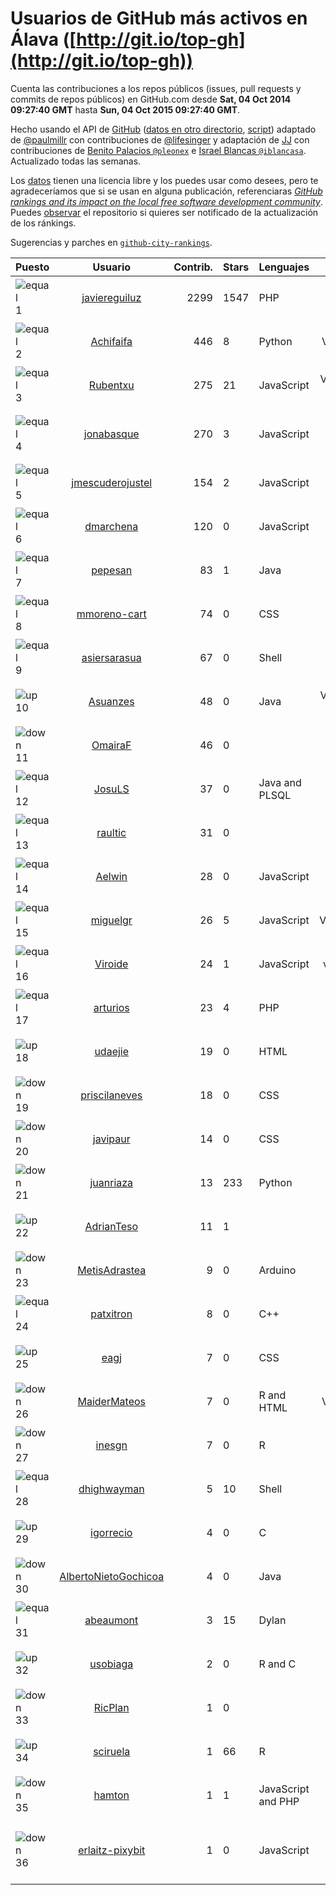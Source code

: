 
# Usuarios de GitHub más activos en Álava ([http://git.io/top-gh](http://git.io/top-gh))



  Cuenta las contribuciones a los repos públicos (issues, pull requests y commits de repos públicos) en GitHub.com desde  **Sat, 04 Oct 2014 09:27:40 GMT** hasta **Sun, 04 Oct 2015 09:27:40 GMT**.

  Hecho usando el API de [GitHub](http://github.com) ([datos en otro directorio](https://github.com/JJ/top-github-users-data/tree/master/data), [script](https://github.com/JJ/top-github-users)) adaptado de [@paulmillr](https://github.com/paulmillr) con contribuciones de [@lifesinger](https://github.com/lifesinger) y adaptación de [JJ](http://jj.github.io) con contribuciones de [Benito Palacios `@pleonex`](http://github.com/pleonex) e [Israel Blancas `@iblancasa`](https://github.com/iblancasa). Actualizado todas las semanas.

  Los [datos](https://github.com/JJ/top-github-users-data/tree/master/data) tienen una licencia libre y los puedes usar como desees, pero te agradeceríamos que si se usan en alguna publicación, referenciaras [*GitHub rankings and its impact on the local free software development community*](https://thewinnower.com/papers/github-rankings-and-its-impact-on-the-local-free-software-development-community). Puedes [observar](https://github.com/JJ/top-github-users-data/subscription) el repositorio si quieres ser notificado de la actualización de los ránkings.

  Sugerencias y parches en [`github-city-rankings`](http://github.com/JJ/github-city-rankings).


| Puesto   |  Usuario  |Contrib.| Stars | Lenguajes   |      Lugar      |  Avatar  |
|----------|:---------:|-------:|-------|-------------|:---------------:|----------|
|![equal](https://raw.githubusercontent.com/JJ/github-city-rankings/master/img/equal.gif) 1 | [javiereguiluz](https://github.com/javiereguiluz) | 2299 | 1547 | PHP | Vitoria-Gasteiz (Spain) | <img src='https://avatars0.githubusercontent.com/u/73419?v=3&s=64' width="64" title='Javier Eguiluz'> |
|![equal](https://raw.githubusercontent.com/JJ/github-city-rankings/master/img/equal.gif) 2 | [Achifaifa](https://github.com/Achifaifa) | 446 | 8 | Python | Vitoria, Spain | <img src='https://avatars1.githubusercontent.com/u/5968349?v=3&s=64' width="64" title='Yuri Numerov'> |
|![equal](https://raw.githubusercontent.com/JJ/github-city-rankings/master/img/equal.gif) 3 | [Rubentxu](https://github.com/Rubentxu) | 275 | 21 | JavaScript | Vitoria (Alava, Spain) | <img src='https://avatars0.githubusercontent.com/u/604924?v=3&s=64' width="64" title='Ruben Dario'> |
|![equal](https://raw.githubusercontent.com/JJ/github-city-rankings/master/img/equal.gif) 4 | [jonabasque](https://github.com/jonabasque) | 270 | 3 | JavaScript | Vitoria-Gasteiz (Basque Country) | <img src='https://avatars3.githubusercontent.com/u/1707606?v=3&s=64' width="64" title='Jona'> |
|![equal](https://raw.githubusercontent.com/JJ/github-city-rankings/master/img/equal.gif) 5 | [jmescuderojustel](https://github.com/jmescuderojustel) | 154 | 2 | JavaScript | Vitoria-Gasteiz | <img src='https://avatars3.githubusercontent.com/u/4746474?v=3&s=64' width="64" title='Jesús María Escudero'> |
|![equal](https://raw.githubusercontent.com/JJ/github-city-rankings/master/img/equal.gif) 6 | [dmarchena](https://github.com/dmarchena) | 120 | 0 | JavaScript | Vitoria-Gasteiz, Spain | <img src='https://avatars0.githubusercontent.com/u/3629385?v=3&s=64' width="64" title='David Marchena'> |
|![equal](https://raw.githubusercontent.com/JJ/github-city-rankings/master/img/equal.gif) 7 | [pepesan](https://github.com/pepesan) | 83 | 1 | Java | Vitoria-Gazteiz | <img src='https://avatars2.githubusercontent.com/u/917451?v=3&s=64' width="64" title='David Vaquero'> |
|![equal](https://raw.githubusercontent.com/JJ/github-city-rankings/master/img/equal.gif) 8 | [mmoreno-cart](https://github.com/mmoreno-cart) | 74 | 0 | CSS | Lausanne / Vitoria-Gasteiz | <img src='https://avatars3.githubusercontent.com/u/6586794?v=3&s=64' width="64" title='Miguel Moreno'> |
|![equal](https://raw.githubusercontent.com/JJ/github-city-rankings/master/img/equal.gif) 9 | [asiersarasua](https://github.com/asiersarasua) | 67 | 0 | Shell | Gasteiz | <img src='https://avatars1.githubusercontent.com/u/3200264?v=3&s=64' width="64" title='Asier Sarasua Garmendia'> |
|![up](https://raw.githubusercontent.com/JJ/github-city-rankings/master/img/up.gif) 10 | [Asuanzes](https://github.com/Asuanzes) | 48 | 0 | Java | Vitoria (Álava, Spain) | <img src='https://avatars0.githubusercontent.com/u/4410315?v=3&s=64' width="64" title='Alejandro Suances'> |
|![down](https://raw.githubusercontent.com/JJ/github-city-rankings/master/img/down.gif) 11 | [OmairaF](https://github.com/OmairaF) | 46 | 0 |  | Vitoria-Gasteiz | <img src='https://avatars2.githubusercontent.com/u/10741516?v=3&s=64' width="64" title='Omaira'> |
|![equal](https://raw.githubusercontent.com/JJ/github-city-rankings/master/img/equal.gif) 12 | [JosuLS](https://github.com/JosuLS) | 37 | 0 | Java and PLSQL | Vitoria-Gasteiz | <img src='https://avatars2.githubusercontent.com/u/11742363?v=3&s=64' width="64" title='Josu Labrador'> |
|![equal](https://raw.githubusercontent.com/JJ/github-city-rankings/master/img/equal.gif) 13 | [raultic](https://github.com/raultic) | 31 | 0 |  | Vitoria-Gasteiz | <img src='https://avatars1.githubusercontent.com/u/9990426?v=3&s=64' width="64" title='Raúl Pérez'> |
|![equal](https://raw.githubusercontent.com/JJ/github-city-rankings/master/img/equal.gif) 14 | [Aelwin](https://github.com/Aelwin) | 28 | 0 | JavaScript | Vitoria | <img src='https://avatars2.githubusercontent.com/u/13105197?v=3&s=64' width="64" title='Juan López'> |
|![equal](https://raw.githubusercontent.com/JJ/github-city-rankings/master/img/equal.gif) 15 | [miguelgr](https://github.com/miguelgr) | 26 | 5 | JavaScript | Vitoria/Madrid | <img src='https://avatars3.githubusercontent.com/u/1484589?v=3&s=64' width="64" title='Miguel García'> |
|![equal](https://raw.githubusercontent.com/JJ/github-city-rankings/master/img/equal.gif) 16 | [Viroide](https://github.com/Viroide) | 24 | 1 | JavaScript | vitoria, spain | <img src='https://avatars3.githubusercontent.com/u/713362?v=3&s=64' width="64" title='Viroide'> |
|![equal](https://raw.githubusercontent.com/JJ/github-city-rankings/master/img/equal.gif) 17 | [arturios](https://github.com/arturios) | 23 | 4 | PHP | Vitoria-Gasteiz | <img src='https://avatars3.githubusercontent.com/u/1016176?v=3&s=64' width="64" title='Arturo Ríos'> |
|![up](https://raw.githubusercontent.com/JJ/github-city-rankings/master/img/up.gif) 18 | [udaejie](https://github.com/udaejie) | 19 | 0 | HTML | Vitoria-Gasteiz, Spain | <img src='https://avatars1.githubusercontent.com/u/11573747?v=3&s=64' width="64" title='UDA'> |
|![down](https://raw.githubusercontent.com/JJ/github-city-rankings/master/img/down.gif) 19 | [priscilaneves](https://github.com/priscilaneves) | 18 | 0 | CSS | Vitoria | <img src='https://avatars3.githubusercontent.com/u/7153399?v=3&s=64' width="64" title='Priscila Neves'> |
|![down](https://raw.githubusercontent.com/JJ/github-city-rankings/master/img/down.gif) 20 | [javipaur](https://github.com/javipaur) | 14 | 0 | CSS | vitoria | <img src='https://avatars1.githubusercontent.com/u/3490928?v=3&s=64' width="64" title='Javier Palacio'> |
|![down](https://raw.githubusercontent.com/JJ/github-city-rankings/master/img/down.gif) 21 | [juanriaza](https://github.com/juanriaza) | 13 | 233 | Python | Vitoria-Gasteiz | <img src='https://avatars2.githubusercontent.com/u/554079?v=3&s=64' width="64" title='Juan Riaza'> |
|![up](https://raw.githubusercontent.com/JJ/github-city-rankings/master/img/up.gif) 22 | [AdrianTeso](https://github.com/AdrianTeso) | 11 | 1 |  | Vitoria-Gasteiz | <img src='https://avatars0.githubusercontent.com/u/13005449?v=3&s=64' width="64" title='Adrián Teso'> |
|![down](https://raw.githubusercontent.com/JJ/github-city-rankings/master/img/down.gif) 23 | [MetisAdrastea](https://github.com/MetisAdrastea) | 9 | 0 | Arduino | Vitoria-Gasteiz, Spain | <img src='https://avatars2.githubusercontent.com/u/12567730?v=3&s=64' width="64" title=''> |
|![equal](https://raw.githubusercontent.com/JJ/github-city-rankings/master/img/equal.gif) 24 | [patxitron](https://github.com/patxitron) | 8 | 0 | C++ | Vitoria-Gasteiz | <img src='https://avatars2.githubusercontent.com/u/6142948?v=3&s=64' width="64" title='Francisco José Lazur'> |
|![up](https://raw.githubusercontent.com/JJ/github-city-rankings/master/img/up.gif) 25 | [eagj](https://github.com/eagj) | 7 | 0 | CSS | Vitoria-Gasteiz | <img src='https://avatars0.githubusercontent.com/u/6786414?v=3&s=64' width="64" title='Enrique Alejandro García Jiménez'> |
|![down](https://raw.githubusercontent.com/JJ/github-city-rankings/master/img/down.gif) 26 | [MaiderMateos](https://github.com/MaiderMateos) | 7 | 0 | R and HTML | Vitoria, Spain | <img src='https://avatars1.githubusercontent.com/u/10981227?v=3&s=64' width="64" title='Maider Mateos'> |
|![down](https://raw.githubusercontent.com/JJ/github-city-rankings/master/img/down.gif) 27 | [inesgn](https://github.com/inesgn) | 7 | 0 | R | Vitoria-Gasteiz, Spain | <img src='https://avatars2.githubusercontent.com/u/7416721?v=3&s=64' width="64" title='Ines'> |
|![equal](https://raw.githubusercontent.com/JJ/github-city-rankings/master/img/equal.gif) 28 | [dhighwayman](https://github.com/dhighwayman) | 5 | 10 | Shell | Vitoria-gasteiz | <img src='https://avatars2.githubusercontent.com/u/72442?v=3&s=64' width="64" title='David Santamaria'> |
|![up](https://raw.githubusercontent.com/JJ/github-city-rankings/master/img/up.gif) 29 | [igorrecio](https://github.com/igorrecio) | 4 | 0 | C | Vitoria-Gasteiz | <img src='https://avatars0.githubusercontent.com/u/5596152?v=3&s=64' width="64" title='Igor Recio'> |
|![down](https://raw.githubusercontent.com/JJ/github-city-rankings/master/img/down.gif) 30 | [AlbertoNietoGochicoa](https://github.com/AlbertoNietoGochicoa) | 4 | 0 | Java | Vitoria | <img src='https://avatars0.githubusercontent.com/u/11685378?v=3&s=64' width="64" title='Luptupulus'> |
|![equal](https://raw.githubusercontent.com/JJ/github-city-rankings/master/img/equal.gif) 31 | [abeaumont](https://github.com/abeaumont) | 3 | 15 | Dylan | Gasteiz, Basque Country | <img src='https://avatars3.githubusercontent.com/u/80059?v=3&s=64' width="64" title='Alfredo Beaumont'> |
|![up](https://raw.githubusercontent.com/JJ/github-city-rankings/master/img/up.gif) 32 | [usobiaga](https://github.com/usobiaga) | 2 | 0 | R and C | Vitoria-Gasteiz | <img src='https://avatars1.githubusercontent.com/u/14859628?v=3&s=64' width="64" title='Iker'> |
|![down](https://raw.githubusercontent.com/JJ/github-city-rankings/master/img/down.gif) 33 | [RicPlan](https://github.com/RicPlan) | 1 | 0 |  | Vitoria-Gasteiz | <img src='https://avatars3.githubusercontent.com/u/3811255?v=3&s=64' width="64" title='Richard'> |
|![up](https://raw.githubusercontent.com/JJ/github-city-rankings/master/img/up.gif) 34 | [sciruela](https://github.com/sciruela) | 1 | 66 | R | Vitoria-Gasteiz, Spain | <img src='https://avatars0.githubusercontent.com/u/685716?v=3&s=64' width="64" title='Sergio Ciruela'> |
|![down](https://raw.githubusercontent.com/JJ/github-city-rankings/master/img/down.gif) 35 | [hamton](https://github.com/hamton) | 1 | 1 | JavaScript and PHP | Vitoria | <img src='https://avatars3.githubusercontent.com/u/604935?v=3&s=64' width="64" title='Antonio Blanco'> |
|![down](https://raw.githubusercontent.com/JJ/github-city-rankings/master/img/down.gif) 36 | [erlaitz-pixybit](https://github.com/erlaitz-pixybit) | 1 | 0 | JavaScript | Vitoria-Gasteiz, Basque Country, Spain | <img src='https://avatars1.githubusercontent.com/u/10653582?v=3&s=64' width="64" title='Erlaitz del Rio'> |
